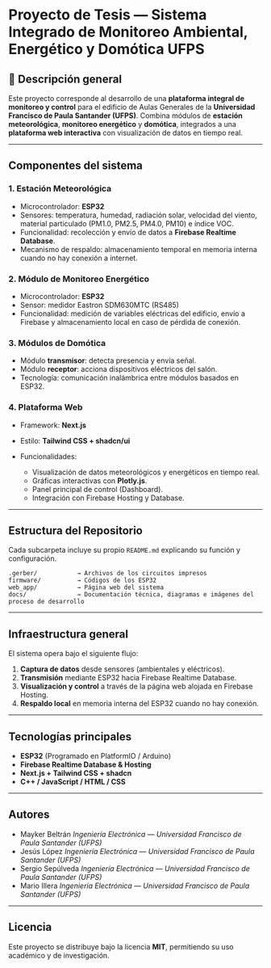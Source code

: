 # Proyecto de Tesis — Sistema Integrado de Monitoreo Ambiental, Energético y Domótica UFPS

## 📘 Descripción general

Este proyecto corresponde al desarrollo de una **plataforma integral de monitoreo y control** para el edificio de Aulas Generales de la **Universidad Francisco de Paula Santander (UFPS)**.
Combina módulos de **estación meteorológica**, **monitoreo energético** y **domótica**, integrados a una **plataforma web interactiva** con visualización de datos en tiempo real.

---

## Componentes del sistema

### 1. Estación Meteorológica

* Microcontrolador: **ESP32**
* Sensores: temperatura, humedad, radiación solar, velocidad del viento, material particulado (PM1.0, PM2.5, PM4.0, PM10) e índice VOC.
* Funcionalidad: recolección y envío de datos a **Firebase Realtime Database**.
* Mecanismo de respaldo: almacenamiento temporal en memoria interna cuando no hay conexión a internet.

### 2. Módulo de Monitoreo Energético

* Microcontrolador: **ESP32**
* Sensor: medidor Eastron SDM630MTC (RS485)
* Funcionalidad: medición de variables eléctricas del edificio, envío a Firebase y almacenamiento local en caso de pérdida de conexión.

### 3. Módulos de Domótica

* Módulo **transmisor**: detecta presencia y envía señal.
* Módulo **receptor**: acciona dispositivos eléctricos del salón.
* Tecnología: comunicación inalámbrica entre módulos basados en ESP32.

### 4. Plataforma Web

* Framework: **Next.js**
* Estilo: **Tailwind CSS + shadcn/ui**
* Funcionalidades:

  * Visualización de datos meteorológicos y energéticos en tiempo real.
  * Gráficas interactivas con **Plotly.js**.
  * Panel principal de control (Dashboard).
  * Integración con Firebase Hosting y Database.

---

## Estructura del Repositorio

Cada subcarpeta incluye su propio `README.md` explicando su función y configuración.

```
.gerber/           → Archivos de los circuitos impresos
firmware/          → Códigos de los ESP32
web_app/           → Página web del sistema
docs/              → Documentación técnica, diagramas e imágenes del proceso de desarrollo
```

---

##  Infraestructura general

El sistema opera bajo el siguiente flujo:

1. **Captura de datos** desde sensores (ambientales y eléctricos).
2. **Transmisión** mediante ESP32 hacia Firebase Realtime Database.
3. **Visualización y control** a través de la página web alojada en Firebase Hosting.
4. **Respaldo local** en memoria interna del ESP32 cuando no hay conexión.

---

## Tecnologías principales

* **ESP32** (Programado en PlatformIO / Arduino)
* **Firebase Realtime Database & Hosting**
* **Next.js + Tailwind CSS + shadcn**
* **C++ / JavaScript / HTML / CSS**

---

##  Autores

* Mayker Beltrán
  *Ingeniería Electrónica — Universidad Francisco de Paula Santander (UFPS)*
* Jesús López
  *Ingeniería Electrónica — Universidad Francisco de Paula Santander (UFPS)*
* Sergio Sepúlveda
  *Ingeniería Electrónica — Universidad Francisco de Paula Santander (UFPS)*
* Mario Illera
  *Ingeniería Electrónica — Universidad Francisco de Paula Santander (UFPS)*

---

##  Licencia

Este proyecto se distribuye bajo la licencia **MIT**, permitiendo su uso académico y de investigación.
